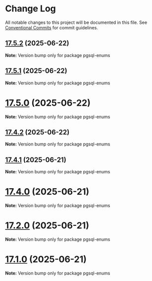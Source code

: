 # Change Log

All notable changes to this project will be documented in this file.
See [Conventional Commits](https://conventionalcommits.org) for commit guidelines.

## [17.5.2](https://github.com/launchql/pgsql-parser/compare/pgsql-enums@17.5.1...pgsql-enums@17.5.2) (2025-06-22)

**Note:** Version bump only for package pgsql-enums





## [17.5.1](https://github.com/launchql/pgsql-parser/compare/pgsql-enums@17.5.0...pgsql-enums@17.5.1) (2025-06-22)

**Note:** Version bump only for package pgsql-enums





# [17.5.0](https://github.com/launchql/pgsql-parser/compare/pgsql-enums@17.4.2...pgsql-enums@17.5.0) (2025-06-22)

**Note:** Version bump only for package pgsql-enums





## [17.4.2](https://github.com/launchql/pgsql-parser/compare/pgsql-enums@17.4.1...pgsql-enums@17.4.2) (2025-06-22)

**Note:** Version bump only for package pgsql-enums





## [17.4.1](https://github.com/launchql/pgsql-parser/compare/pgsql-enums@17.4.0...pgsql-enums@17.4.1) (2025-06-21)

**Note:** Version bump only for package pgsql-enums





# [17.4.0](https://github.com/launchql/pgsql-parser/compare/pgsql-enums@17.1.0...pgsql-enums@17.4.0) (2025-06-21)

**Note:** Version bump only for package pgsql-enums





# [17.2.0](https://github.com/launchql/pgsql-parser/compare/pgsql-enums@17.1.0...pgsql-enums@17.2.0) (2025-06-21)

**Note:** Version bump only for package pgsql-enums





# [17.1.0](https://github.com/launchql/pgsql-parser/compare/pgsql-enums@13.10.0...pgsql-enums@17.1.0) (2025-06-21)

**Note:** Version bump only for package pgsql-enums
